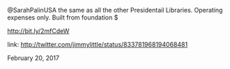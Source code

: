 @SarahPalinUSA the same as all the other Presidentail Libraries. Operating expenses only. Built from foundation $

http://bit.ly/2mfCdeW 

link: http://twitter.com/jimmylittle/status/833781968194068481 

February 20, 2017